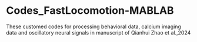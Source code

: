 # Codes_FastLocomotion-MABLAB
These customed codes for processing behavioral data, calcium imaging data and oscillatory neural signals in manuscript of Qianhui Zhao et al.,2024
